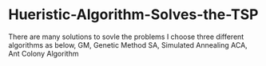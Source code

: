 # Hueristic-Algorithm-Solves-the-TSP

There are many solutions to sovle the problems
I choose three different algorithms as below,
GM, Genetic Method
SA, Simulated Annealing
ACA, Ant Colony Algorithm
